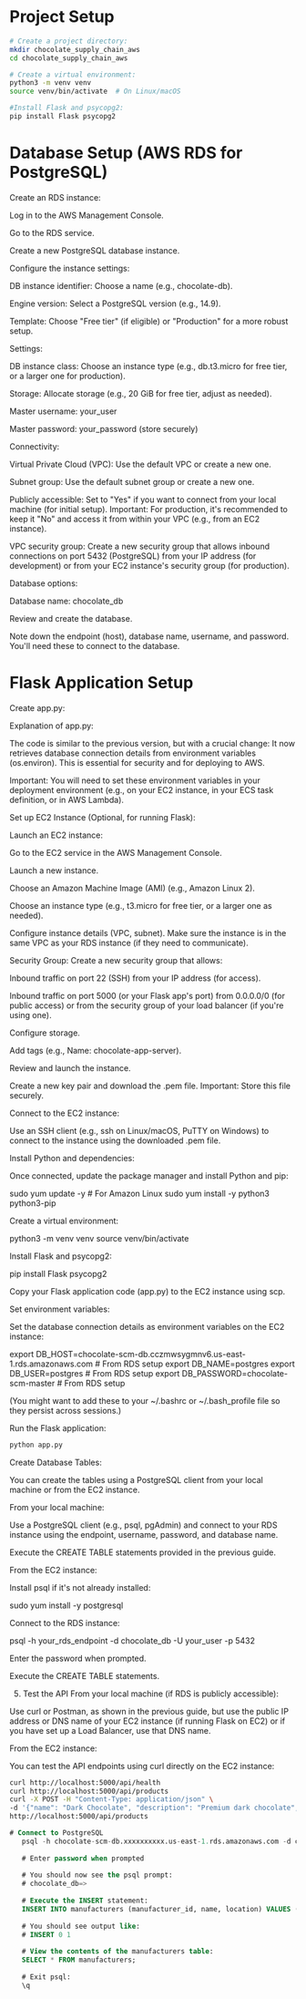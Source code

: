 # Project Setup
```bash
# Create a project directory:
mkdir chocolate_supply_chain_aws
cd chocolate_supply_chain_aws

# Create a virtual environment:
python3 -m venv venv
source venv/bin/activate  # On Linux/macOS

#Install Flask and psycopg2:
pip install Flask psycopg2
```


# Database Setup (AWS RDS for PostgreSQL)

Create an RDS instance:

Log in to the AWS Management Console.

Go to the RDS service.

Create a new PostgreSQL database instance.

Configure the instance settings:

DB instance identifier: Choose a name (e.g., chocolate-db).

Engine version: Select a PostgreSQL version (e.g., 14.9).

Template: Choose "Free tier" (if eligible) or "Production" for a more robust setup.

Settings:

DB instance class: Choose an instance type (e.g., db.t3.micro for free tier, or a larger one for production).

Storage: Allocate storage (e.g., 20 GiB for free tier, adjust as needed).

Master username: your_user

Master password: your_password  (store securely)

Connectivity:

Virtual Private Cloud (VPC): Use the default VPC or create a new one.

Subnet group: Use the default subnet group or create a new one.

Publicly accessible: Set to "Yes" if you want to connect from your local machine (for initial setup).  Important: For production, it's recommended to keep it "No" and access it from within your VPC (e.g., from an EC2 instance).

VPC security group: Create a new security group that allows inbound connections on port 5432 (PostgreSQL) from your IP address (for development) or from your EC2 instance's security group (for production).

Database options:

Database name: chocolate_db

Review and create the database.

Note down the endpoint (host), database name, username, and password. You'll need these to connect to the database.



# Flask Application Setup

Create app.py:

Explanation of app.py:

The code is similar to the previous version, but with a crucial change:  It now retrieves database connection details from environment variables (os.environ).  This is essential for security and for deploying to AWS.

Important: You will need to set these environment variables in your deployment environment (e.g., on your EC2 instance, in your ECS task definition, or in AWS Lambda).

Set up EC2 Instance (Optional, for running Flask):

Launch an EC2 instance:

Go to the EC2 service in the AWS Management Console.

Launch a new instance.

Choose an Amazon Machine Image (AMI) (e.g., Amazon Linux 2).

Choose an instance type (e.g., t3.micro for free tier, or a larger one as needed).

Configure instance details (VPC, subnet).  Make sure the instance is in the same VPC as your RDS instance (if they need to communicate).

Security Group: Create a new security group that allows:

Inbound traffic on port 22 (SSH) from your IP address (for access).

Inbound traffic on port 5000 (or your Flask app's port) from 0.0.0.0/0 (for public access) or from the security group of your load balancer (if you're using one).

Configure storage.

Add tags (e.g., Name: chocolate-app-server).

Review and launch the instance.

Create a new key pair and download the .pem file.  Important: Store this file securely.

Connect to the EC2 instance:

Use an SSH client (e.g., ssh on Linux/macOS, PuTTY on Windows) to connect to the instance using the downloaded .pem file.

Install Python and dependencies:

Once connected, update the package manager and install Python and pip:

sudo yum update -y  # For Amazon Linux
sudo yum install -y python3 python3-pip

Create a virtual environment:

python3 -m venv venv
source venv/bin/activate

Install Flask and psycopg2:

pip install Flask psycopg2

Copy your Flask application code (app.py) to the EC2 instance using scp.

Set environment variables:

Set the database connection details as environment variables on the EC2 instance:

export DB_HOST=chocolate-scm-db.cczmwsygmnv6.us-east-1.rds.amazonaws.com  # From RDS setup
export DB_NAME=postgres
export DB_USER=postgres      # From RDS setup
export DB_PASSWORD=chocolate-scm-master      # From RDS setup

(You might want to add these to your ~/.bashrc or ~/.bash_profile file so they persist across sessions.)

Run the Flask application: 
```bash
python app.py
```

Create Database Tables:

You can create the tables using a PostgreSQL client from your local machine or from the EC2 instance.

From your local machine:

Use a PostgreSQL client (e.g., psql, pgAdmin) and connect to your RDS instance using the endpoint, username, password, and database name.

Execute the CREATE TABLE statements provided in the previous guide.

From the EC2 instance:

Install psql if it's not already installed:

sudo yum install -y postgresql

Connect to the RDS instance:

psql -h your_rds_endpoint -d chocolate_db -U your_user -p 5432

Enter the password when prompted.

Execute the CREATE TABLE statements.

5. Test the API
From your local machine (if RDS is publicly accessible):

Use curl or Postman, as shown in the previous guide, but use the public IP address or DNS name of your EC2 instance (if running Flask on EC2) or if you have set up a Load Balancer, use that DNS name.

From the EC2 instance:

You can test the API endpoints using curl directly on the EC2 instance:

```bash
curl http://localhost:5000/api/health
curl http://localhost:5000/api/products
curl -X POST -H "Content-Type: application/json" \
-d '{"name": "Dark Chocolate", "description": "Premium dark chocolate", "manufacturer_id": 1, "batch_number": "BATCH001"}' \
http://localhost:5000/api/products
```


```sql
# Connect to PostgreSQL
   psql -h chocolate-scm-db.xxxxxxxxxx.us-east-1.rds.amazonaws.com -d chocolate_db -U postgres -p 5432
   
   # Enter password when prompted
   
   # You should now see the psql prompt:
   # chocolate_db=>
   
   # Execute the INSERT statement:
   INSERT INTO manufacturers (manufacturer_id, name, location) VALUES (1, 'Sample Manufacturer', 'Sample Location');
   
   # You should see output like:
   # INSERT 0 1
   
   # View the contents of the manufacturers table:
   SELECT * FROM manufacturers;
   
   # Exit psql:
   \q
```
